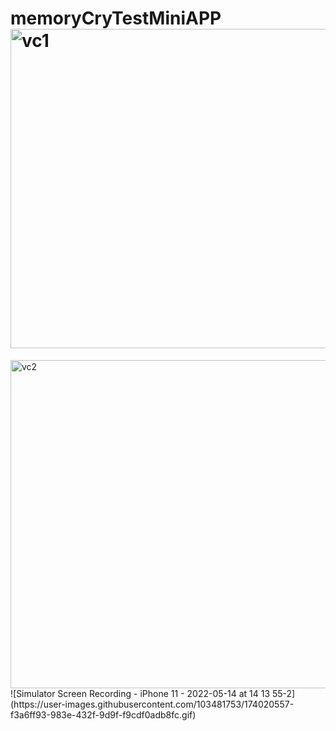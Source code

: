 # memoryCryTestMiniAPP<img width="511" alt="vc1" src="https://user-images.githubusercontent.com/103481753/174018245-b81663f4-e941-4eef-a285-05887cecd3aa.png">
<img width="525" alt="vc2" src="https://user-images.githubusercontent.com/103481753/174018270-d7bb0665-ef76-4405-ada4-8b117fd0b6bd.png">
![Simulator Screen Recording - iPhone 11 - 2022-05-14 at 14 13 55-2](https://user-images.githubusercontent.com/103481753/174020557-f3a6ff93-983e-432f-9d9f-f9cdf0adb8fc.gif)
